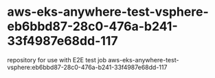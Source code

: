 # aws-eks-anywhere-test-vsphere-eb6bbd87-28c0-476a-b241-33f4987e68dd-117
repository for use with E2E test job aws-eks-anywhere-test-vsphere:eb6bbd87-28c0-476a-b241-33f4987e68dd-117
